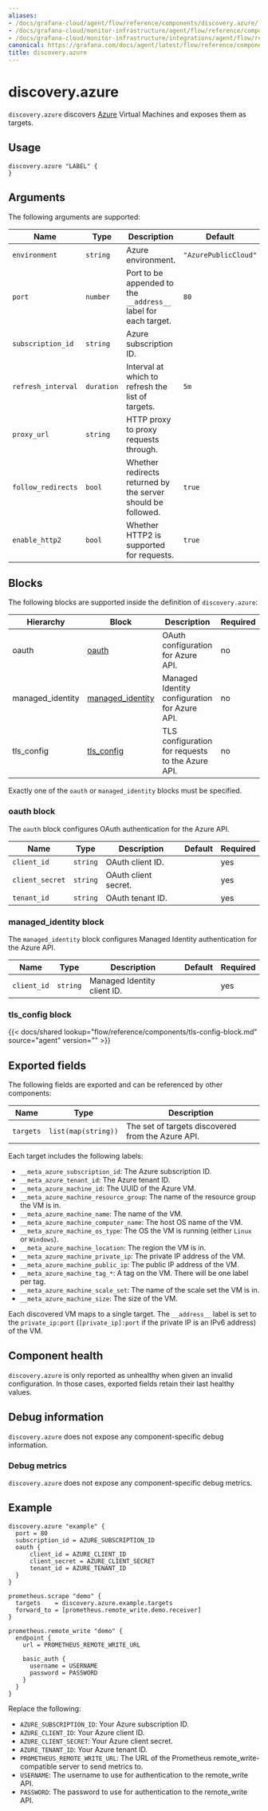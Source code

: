 ```yaml
---
aliases:
- /docs/grafana-cloud/agent/flow/reference/components/discovery.azure/
- /docs/grafana-cloud/monitor-infrastructure/agent/flow/reference/components/discovery.azure/
- /docs/grafana-cloud/monitor-infrastructure/integrations/agent/flow/reference/components/discovery.azure/
canonical: https://grafana.com/docs/agent/latest/flow/reference/components/discovery.azure/
title: discovery.azure
---
```


# discovery.azure

`discovery.azure` discovers [Azure][] Virtual Machines and exposes them as targets.

[Azure]: https://azure.microsoft.com/en-us

## Usage

```river
discovery.azure "LABEL" {
}
```

## Arguments

The following arguments are supported:

Name                | Type       | Description                                                            | Default              | Required
------------------- | ---------- | ---------------------------------------------------------------------- | -------------------- | --------
`environment`       | `string`   | Azure environment.                                                     | `"AzurePublicCloud"` | no
`port`              | `number`   | Port to be appended to the `__address__` label for each target.        | `80`                 | no
`subscription_id`   | `string`   | Azure subscription ID.                                                 |                      | no
`refresh_interval`  | `duration` | Interval at which to refresh the list of targets.                      | `5m`                 | no
`proxy_url`         | `string`   | HTTP proxy to proxy requests through.                                  |                      | no
`follow_redirects`  | `bool`     | Whether redirects returned by the server should be followed.           | `true`               | no
`enable_http2`      | `bool`     | Whether HTTP2 is supported for requests.                               | `true`               | no

## Blocks
The following blocks are supported inside the definition of
`discovery.azure`:

Hierarchy | Block | Description | Required
--------- | ----- | ----------- | --------
oauth | [oauth][] | OAuth configuration for Azure API. | no
managed_identity | [managed_identity][] | Managed Identity configuration for Azure API. | no
tls_config | [tls_config][] | TLS configuration for requests to the Azure API. | no

Exactly one of the `oauth` or `managed_identity` blocks must be specified.

[oauth]: #oauth-block
[managed_identity]: #managed_identity-block
[tls_config]: #tls_config-block

### oauth block
The `oauth` block configures OAuth authentication for the Azure API.

Name | Type | Description | Default | Required
---- | ---- | ----------- | ------- | --------
`client_id` | `string` | OAuth client ID. | | yes
`client_secret` | `string` | OAuth client secret. | | yes
`tenant_id` | `string` | OAuth tenant ID. | | yes

### managed_identity block
The `managed_identity` block configures Managed Identity authentication for the Azure API.

Name | Type | Description | Default | Required
---- | ---- | ----------- | ------- | --------
`client_id` | `string` | Managed Identity client ID. | | yes

### tls_config block

{{< docs/shared lookup="flow/reference/components/tls-config-block.md" source="agent" version="<AGENT VERSION>" >}}

## Exported fields

The following fields are exported and can be referenced by other components:

Name      | Type                | Description
--------- | ------------------- | -----------
`targets` | `list(map(string))` | The set of targets discovered from the Azure API.

Each target includes the following labels:

* `__meta_azure_subscription_id`: The Azure subscription ID.
* `__meta_azure_tenant_id`: The Azure tenant ID.
* `__meta_azure_machine_id`: The UUID of the Azure VM.
* `__meta_azure_machine_resource_group`: The name of the resource group the VM is in.
* `__meta_azure_machine_name`: The name of the VM.
* `__meta_azure_machine_computer_name`: The host OS name of the VM.
* `__meta_azure_machine_os_type`: The OS the VM is running (either `Linux` or `Windows`).
* `__meta_azure_machine_location`: The region the VM is in.
* `__meta_azure_machine_private_ip`: The private IP address of the VM.
* `__meta_azure_machine_public_ip`: The public IP address of the VM.
* `__meta_azure_machine_tag_*`: A tag on the VM. There will be one label per tag.
* `__meta_azure_machine_scale_set`: The name of the scale set the VM is in.
* `__meta_azure_machine_size`: The size of the VM.

Each discovered VM maps to a single target. The `__address__` label is set to the `private_ip:port` (`[private_ip]:port` if the private IP is an IPv6 address) of the VM.

## Component health

`discovery.azure` is only reported as unhealthy when given an invalid
configuration. In those cases, exported fields retain their last healthy
values.

## Debug information

`discovery.azure` does not expose any component-specific debug information.

### Debug metrics

`discovery.azure` does not expose any component-specific debug metrics.

## Example

```river
discovery.azure "example" {
  port = 80
  subscription_id = AZURE_SUBSCRIPTION_ID
  oauth {
      client_id = AZURE_CLIENT_ID
      client_secret = AZURE_CLIENT_SECRET
      tenant_id = AZURE_TENANT_ID
  }
}

prometheus.scrape "demo" {
  targets    = discovery.azure.example.targets
  forward_to = [prometheus.remote_write.demo.receiver]
}

prometheus.remote_write "demo" {
  endpoint {
    url = PROMETHEUS_REMOTE_WRITE_URL

    basic_auth {
      username = USERNAME
      password = PASSWORD
    }
  }
}
```
Replace the following:
  - `AZURE_SUBSCRIPTION_ID`: Your Azure subscription ID.
  - `AZURE_CLIENT_ID`: Your Azure client ID.
  - `AZURE_CLIENT_SECRET`: Your Azure client secret.
  - `AZURE_TENANT_ID`: Your Azure tenant ID.
  - `PROMETHEUS_REMOTE_WRITE_URL`: The URL of the Prometheus remote_write-compatible server to send metrics to.
  - `USERNAME`: The username to use for authentication to the remote_write API.
  - `PASSWORD`: The password to use for authentication to the remote_write API.
